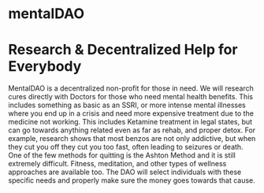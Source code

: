 # mentalDAO
# Research &amp; Decentralized Help for Everybody

MentalDAO is a decentralized non-profit for those in need. We will research cures directly with Doctors for those who need mental health benefits. This includes something as basic as an SSRI, or more intense mental illnesses where you end up in a crisis and need more expensive treatment due to the medicine not working. This includes Ketamine treatment in legal states, but can go towards anything related even as far as rehab, and proper detox. For example, research shows that most benzos are not only addictive, but when they cut you off they cut you too fast, often leading to seizures or death. One of the few methods for quitting is the Ashton Method and it is still extremely difficult. Fitness, meditation, and other types of wellness approaches are available too. The DAO will select individuals with these specific needs and properly make sure the money goes towards that cause. 

